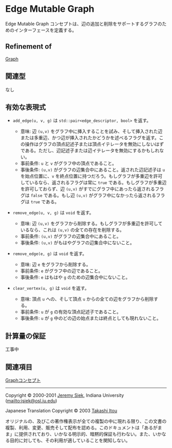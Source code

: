 # Edge Mutable Graph
Edge Mutable Graph コンセプトは、辺の追加と削除をサポートするグラフのためのインターフェースを定義する。


## Refinement of
[Graph](Graph.md)


## 関連型
なし


## 有効な表現式

- `add_edge(u, v, g)` は `std::pair<edge_descriptor, bool>` を返す。 
	- 意味: 辺 `(u,v)` をグラフ中に挿入することを試み、そして挿入された辺または多重辺、かつ辺が挿入されたかどうかを述べるフラグを返す。この操作はグラフの頂点記述子または頂点イテレータを無効にしないはずである。ただし、辺記述子または辺イテレータを無効にするかもしれない。
	- 事前条件: `u` と `v` がグラフ中の頂点であること。
	- 事後条件: `(u,v)` がグラフの辺集合中にあること。返された辺記述子は `u` を始点位置に、`v` を終点位置に持つだろう。もしグラフが多重辺を許可しているなら、返されるフラグは常に `true` である。もしグラフが多重辺を許可しておらず、辺 `(u,v)` がすでにグラフ中にあったら返されるフラグは `false` である。もし辺 `(u,v)` がグラフ中になかったら返されるフラグは `true` である。

- `remove_edge(u, v, g)` は `void` を返す。
	- 意味: 辺 `(u,v)` をグラフから削除する。もしグラフが多重辺を許可しているなら、これは `(u,v)` の全ての存在を削除する。
	- 事前条件: `(u,v)` がグラフの辺集合中にあること。
	- 事後条件: `(u,v)` がもはやグラフの辺集合中にないこと。

- `remove_edge(e, g)` は `void` を返す。 
	- 意味: 辺 `e` をグラフから削除する。
	- 事前条件: `e` がグラフ中の辺であること。
	- 事後条件: `e` はもはや `g` のための辺集合中にないこと。

- `clear_vertex(u, g)` は `void` を返す。 
	- 意味: 頂点 `u` への、そして頂点 `u` からの全ての辺をグラフから削除する。
	- 事前条件: `u` が `g` の有効な頂点記述子であること。
	- 事後条件: `u` が `g` 中のどの辺の始点または終点としても現れないこと。


## 計算量の保証
工事中


## 関連項目
[Graphコンセプト](graph_concepts.md)


***
Copyright © 2000-2001 [Jeremy Siek](http://www.boost.org/doc/libs/1_31_0/people/jeremy_siek.htm), Indiana University (<mailto:jsiek@osl.iu.edu>)

Japanese Translation Copyright © 2003 [Takashi Itou](mailto:takashi-it@po6.nsk.ne.jp)

オリジナルの、及びこの著作権表示が全ての複製の中に現れる限り、この文書の複製、利用、変更、販売そして配布を認める。このドキュメントは「あるがまま」に提供されており、いかなる明示的、暗黙的保証も行わない。また、いかなる目的に対しても、その利用が適していることを関知しない。

